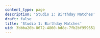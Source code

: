 ```yaml
---
content_type: page
description: 'Studio 1: Birthday Matches'
draft: false
title: 'Studio 1: Birthday Matches'
uid: 3bbba20b-8672-4860-bd8e-7fb2bf959551
---
```

